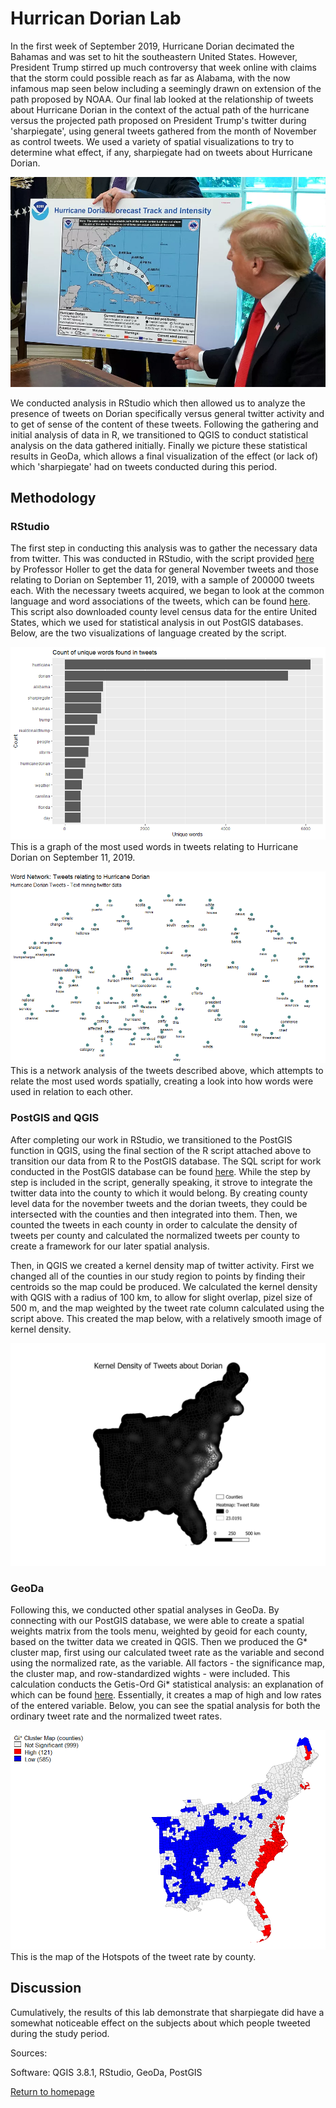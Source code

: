 # Hurrican Dorian Lab
In the first week of September 2019, Hurricane Dorian decimated the Bahamas and was set to hit the southeastern United 
States.  However, President Trump stirred up much controversy that week online with claims that the storm could possible reach as far as Alabama, with the now infamous map seen below including a seemingly drawn on extension of the path proposed by NOAA. Our final lab looked at the relationship of tweets about Hurricane Dorian in the context of the actual path of the hurricane versus the projected path proposed on President Trump's twitter during 'sharpiegate', using general tweets gathered from the month of November as control tweets.  We used a variety of spatial visualizations to try to determine what effect, if any, sharpiegate had on tweets about Hurricane Dorian.

![dorianpic](sharpiegate.png)

We conducted analysis in RStudio which then allowed us to analyze the presence of tweets on Dorian specifically versus general twitter activity and to get of sense of the content of these tweets.  Following the gathering and initial analysis of data in R, we transitioned to QGIS to conduct statistical analysis on the data gathered initially.  Finally we picture these statistical results in GeoDa, which allows a final visualization of the effect (or lack of) which 'sharpiegate' had on tweets conducted during this period.

## Methodology 
### RStudio
The first step in conducting this analysis was to gather the necessary data from twitter.  This was conducted in RStudio, with the script provided [here](dorianTwitterScript.R) by Professor Holler to get the data for general November tweets and those relating to Dorian on September 11, 2019, with a sample of 200000 tweets each.  With the necessary tweets acquired, we began to look at the common language and word associations of the tweets, which can be found [here](lab10script.R). This script also downloaded county level census data for the entire United States, which we used for statistical analysis in out PostGIS databases.  Below, are the two visualizations of language created by the script.

![words](dorianwords.png)
This is a graph of the most used words in tweets relating to Hurricane Dorian on September 11, 2019.

![network](networktweets.png)
This is a network analysis of the tweets described above, which attempts to relate the most used words spatially, creating a look into how words were used in relation to each other.

### PostGIS and QGIS
After completing our work in RStudio, we transitioned to the PostGIS function in QGIS, using the final section of the R script attached above to transition our data from R to the PostGIS database. The SQL script for work conducted in the PostGIS database can be found [here](lab10sql.sql).  While the step by step is included in the script, generally speaking, it strove to integrate the twitter data into the county to which it would belong.  By creating county level data for the november tweets and the dorian tweets, they could be intersected with the counties and then integrated into them.  Then, we counted the tweets in each county in order to calculate the density of tweets per county and calculated the normalized tweets per county to create a framework for our later spatial analysis.

Then, in QGIS we created a kernel density map of twitter activity.  First we changed all of the counties in our study region to points by finding their centroids so the map could be produced.  We calculated the kernel density with QGIS with a radius of 100 km, to allow for slight overlap, pizel size of 500 m, and the map weighted by the tweet rate column calculated using the script above.  This created the map below, with a relatively smooth image of kernel density.

![kernel](kernel.png)

### GeoDa
Following this, we conducted other spatial analyses in GeoDa.  By connecting with our PostGIS database, we were able to create a spatial weights matrix from the tools menu, weighted by geoid for each county, based on the twitter data we created in QGIS. Then we produced the G* cluster map, first using our calculated tweet rate as the variable and second using the normalized rate, as the variable.  All factors - the significance map, the cluster map, and row-standardized wights - were included.  This calculation conducts the Getis-Ord Gi* statistical analysis: an explanation of which can be found [here](https://geodacenter.github.io/workbook/6a_local_auto/lab6a.html).  Essentially, it creates a map of high and low rates of the entered variable.  Below, you can see the spatial analysis for both the ordinary tweet rate and the normalized tweet rates.

![dnorm](countiesnormGetisOrdMapFrame.png)
This is the map of the Hotspots of the tweet rate by county.

## Discussion
Cumulatively, the results of this lab demonstrate that sharpiegate did have a somewhat noticeable effect on the subjects about which people tweeted during the study period.  


Sources: 

Software: QGIS 3.8.1, RStudio, GeoDa, PostGIS

[Return to homepage](pdickson.github.io)
